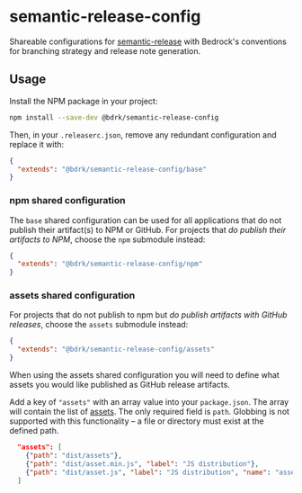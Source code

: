 # semantic-release-config

Shareable configurations for [semantic-release](https://www.npmjs.com/package/semantic-release) with
Bedrock's conventions for branching strategy and release note generation.

## Usage

Install the NPM package in your project:

```bash
npm install --save-dev @bdrk/semantic-release-config
```

Then, in your `.releaserc.json`, remove any redundant configuration and replace it with:

```json
{
  "extends": "@bdrk/semantic-release-config/base"
}
```

### npm shared configuration

The `base` shared configuration can be used for all applications that do not publish their artifact(s) to NPM or GitHub. For
projects that _do publish their artifacts to NPM_, choose the `npm` submodule instead:

```json
{
  "extends": "@bdrk/semantic-release-config/npm"
}
```

### assets shared configuration

For projects that do not publish to npm but _do publish artifacts with GitHub releases_, choose the `assets` submodule instead:

```json
{
  "extends": "@bdrk/semantic-release-config/assets"
}
```

When using the assets shared configuration you will need to define what assets you would like published as GitHub release artifacts.

Add a key of `"assets"` with an array value into your `package.json`.
The array will contain the list of [assets](https://github.com/semantic-release/github/tree/v8.0.2#assets).  The only required field is
`path`.  Globbing is not supported with this functionality – a file or directory must exist at the defined path.

```json
  "assets": [
    {"path": "dist/assets"},
    {"path": "dist/asset.min.js", "label": "JS distribution"},
    {"path": "dist/asset.js", "label": "JS distribution", "name": "asset.min.js"}
  ]
```
